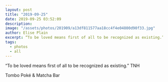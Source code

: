 ```yaml
---
layout: post
title: "2019-09-25"
date: 2019-09-25 03:52:09
description: 
image: "/assets/photos/201909/a13df811577aa18cc4f4e04800d90f33.jpg"
author: Elise Plain
excerpt: “To be loved means first of all to be recognized as existing.” TNH
tags: 
  - photos
  - all
---
```


“To be loved means first of all to be recognized as existing.” TNH
<p></p>
Tombo Poké &amp; Matcha Bar